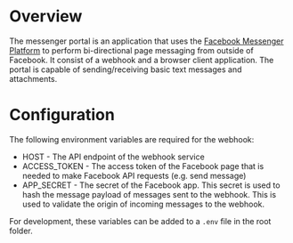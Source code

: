 # Overview

The messenger portal is an application that uses the [Facebook Messenger Platform](https://developers.facebook.com/docs/messenger-platform/) to perform bi-directional page messaging from outside of Facebook. It consist of a webhook and a browser client application. The portal is capable of sending/receiving basic text messages and attachments.

# Configuration

The following environment variables are required for the webhook:

* HOST - The API endpoint of the webhook service
* ACCESS_TOKEN - The access token of the Facebook page that is needed to make Facebook API requests (e.g. send message)
* APP_SECRET - The secret of the Facebook app. This secret is used to hash the message payload of messages sent to the webhook. This is used to validate the origin of incoming messages to the webhook.

For development, these variables can be added to a `.env` file in the root folder.
